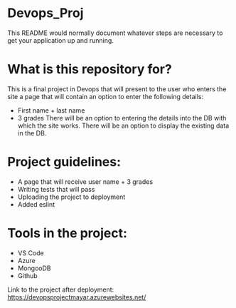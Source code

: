 # Devops_Proj
This README would normally document whatever steps are necessary to get your application up and running.

# **What is this repository for?**
This is a final project in Devops that will present to the user who enters the site a page that will contain an option to enter the following details:
- First name + last name
- 3 grades 
There will be an option to entering the details into the DB with which the site works.
There will be an option to display the existing data in the DB.

# **Project guidelines:**
* A page that will receive user name + 3 grades
* Writing tests that will pass
* Uploading the project to deployment
* Added eslint 

# **Tools in the project:**
- VS Code
- Azure
- MongooDB
- Github

Link to the project after deployment: https://devopsprojectmayar.azurewebsites.net/
